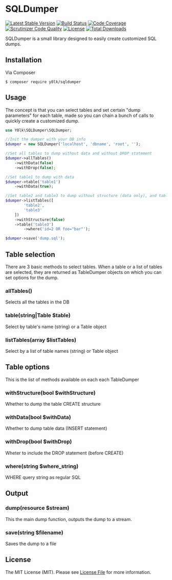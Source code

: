 # SQLDumper

[![Latest Stable Version](https://img.shields.io/packagist/v/y0lk/sqldumper.svg)](https://packagist.org/packages/y0lk/sqldumper)
[![Build Status](https://img.shields.io/travis/Y0lk/sqldumper.svg)](https://travis-ci.org/Y0lk/sqldumper)
[![Code Coverage](https://scrutinizer-ci.com/g/Y0lk/sqldumper/badges/coverage.png?b=master)](https://scrutinizer-ci.com/g/Y0lk/sqldumper/?branch=master)
[![Scrutinizer Code Quality](https://scrutinizer-ci.com/g/Y0lk/sqldumper/badges/quality-score.png?b=master)](https://scrutinizer-ci.com/g/Y0lk/sqldumper/?branch=master)
[![License](https://img.shields.io/packagist/l/y0lk/sqldumper.svg)](https://github.com/y0lk/sqldumper/blob/master/LICENSE)
[![Total Downloads](https://img.shields.io/packagist/dt/y0lk/sqldumper.svg?maxAge=2592000)](https://packagist.org/packages/y0lk/sqldumper)

SQLDumper is a small library designed to easily create customized SQL dumps.

## Installation

Via Composer

```shell
$ composer require y0lk/sqldumper
```

## Usage
The concept is that you can select tables and set certain "dump parameters" for each table, made so you can chain a bunch of calls to quickly create a customized dump.

```php
use Y0lk\SQLDumper\SQLDumper;

//Init the dumper with your DB info
$dumper = new SQLDumper('localhost', 'dbname', 'root', '');

//Set all tables to dump without data and without DROP statement
$dumper->allTables()
	->withData(false)
	->withDrop(false);

//Set table1 to dump with data
$dumper->table('table1')
	->withData(true);

//Set table2 and table3 to dump without structure (data only), and table3 with where condition
$dumper->listTables([
		'table2',
		'table3'
	])
	->withStructure(false)
	->table('table3')
		->where('id=2 OR foo="bar"');

$dumper->save('dump.sql');
```

## Table selection
There are 3 basic methods to select tables. When a table or a list of tables are selected, they are returned as TableDumper objects on which you can set options for the dump.

### allTables()
Selects all the tables in the DB

### table(string|Table $table)
Select by table's name (string) or a Table object

### listTables(array $listTables)
Select by a list of table names (string) or Table object


## Table options
This is the list of methods available on each each TableDumper

### withStructure(bool $withStructure)
Whether to dump the table CREATE structure

### withData(bool $withData)
Whether to dump table data (INSERT statement)

### withDrop(bool $withDrop)
Wheter to include the DROP statement (before CREATE)

### where(string $where_string)
WHERE query string as regular SQL


## Output

### dump(resource $stream)
This the main dump function, outputs the dump to a stream.

### save(string $filename)
Saves the dump to a file

## License

The MIT License (MIT). Please see [License File](https://github.com/Y0lk/sqldumper/blob/master/LICENSE) for more information.